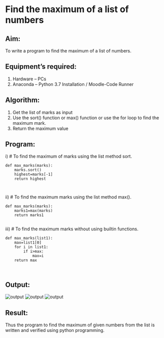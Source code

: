 # Find the maximum of a list of numbers
## Aim:
To write a program to find the maximum of a list of numbers.
## Equipment’s required:
1.	Hardware – PCs
2.	Anaconda – Python 3.7 Installation / Moodle-Code Runner
## Algorithm:
1.	Get the list of marks as input
2.	Use the sort() function or max() function or use the for loop to find the maximum mark.
3.	Return the maximum value
## Program:

i)	# To find the maximum of marks using the list method sort.
```
def max_marks(marks):
    marks.sort()
    highest=marks[-1]
    return highest



```

ii)	# To find the maximum marks using the list method max().
```
def max_marks(marks):
    marks1=max(marks)
    return marks1


```

iii) # To find the maximum marks without using builtin functions.
```
def max_marks(list1):
    max=list1[0]
    for i in list1:
        if i>max:
            max=i
    return max
            


``````

## Output:
![output](/FindMaximum/out-1%20(1).png)
![output](/FindMaximum/out-1%20(2).png)
![output](/FindMaximum/out-1%20(3).png)



## Result:
Thus the program to find the maximum of given numbers from the list is written and verified using python programming.